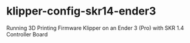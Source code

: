 # klipper-config-skr14-ender3
Running 3D Printing Firmware Klipper on an Ender 3 (Pro) with SKR 1.4 Controller Board
